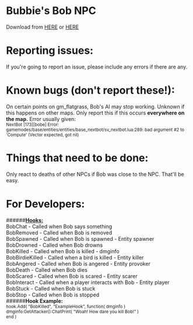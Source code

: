 # <b>Bubbie's Bob NPC</b>
Download from <a href="http://bubbie.ga/bob/">HERE</a> or <a href="http://steamcommunity.com/sharedfiles/filedetails/?id=705919581">HERE</a></b>
# Reporting issues:
If you're going to report an issue, please include any errors if there are any.
# Known bugs (don't report these!):
On certain points on gm_flatgrass, Bob's AI may stop working. Unknown if this happens on other maps.
Only report this if this occurs <b>everywhere on the map.</b> Error usually given:<br>
<sub>NextBot [173][bobe] Error: gamemodes/base/entities/entities/base_nextbot/sv_nextbot.lua:289: bad argument #2 to 'Compute' (Vector expected, got nil)</sub>
# Things that need to be done:<br>
Only react to deaths of other NPCs if Bob was close to the NPC. That'll be easy.<br>
# For Developers:
######<b><u>Hooks:</u></b><br>
BobChat - Called when Bob says something<br>
BobRemoved - Called when Bob is removed<br>
BobSpawned - Called when Bob is spawned - Entity spawner<br>
BobDrowned - Called when Bob drowns<br>
BobKilled - Called when Bob is killed - dmginfo<br>
BobBirdieKilled - Called when a bird is killed - Entity killer<br>
BobAngered - Called when Bob is angered - Entity provoker<br>
BobDeath - Called when Bob dies<br>
BobScared - Called when Bob is scared - Entity scarer<br>
BobInteract - Called when a player interacts with Bob - Entity player<br>
BobStuck - Called when Bob is stuck<br>
BobStop - Called when Bob is stopped<br>
######<b>Hook Example:</b><br>
<sub>
hook.Add( "BobKilled", "ExampleHook", function( dmginfo )<br>
	dmginfo:GetAttacker():ChatPrint( "Woah! How dare you kill Bob!" )<br>
end )<br>
</sub>
